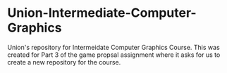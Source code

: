 # Union-Intermediate-Computer-Graphics
Union's repository for Intermeidate Computer Graphics Course. This was created for Part 3 of the game propsal assignment where it asks for us to create a new repository for the course.
